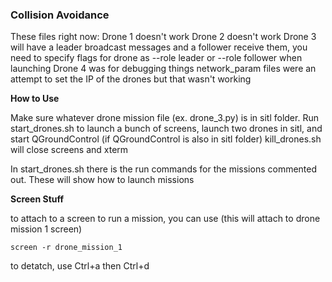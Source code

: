 ### Collision Avoidance

These files right now:
Drone 1 doesn't work
Drone 2 doesn't work
Drone 3 will have a leader broadcast messages and a follower receive them, you need to specify flags for drone as --role leader or --role follower when launching
Drone 4 was for debugging things
network_param files were an attempt to set the IP of the drones but that wasn't working



**How to Use**

Make sure whatever drone mission file (ex. drone_3.py) is in sitl folder. Run start_drones.sh to launch a bunch of screens, launch two drones in sitl, and start QGroundControl (if QGroundControl is also in sitl folder)
kill_drones.sh will close screens and xterm

In start_drones.sh there is the run commands for the missions commented out. These will show how to launch missions

**Screen Stuff**

to attach to a screen to run a mission, you can use (this will attach to drone mission 1 screen)
```
screen -r drone_mission_1
```
to detatch, use Ctrl+a then Ctrl+d
